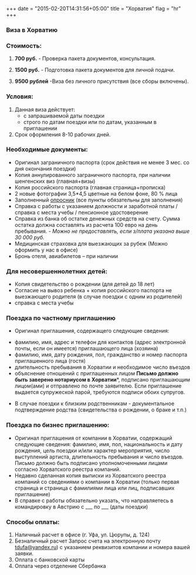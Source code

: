 +++
date = "2015-02-20T14:31:56+05:00"
title = "Хорватия"
flag = "hr"
+++
### Виза в Хорватию

### Стоимость:
1) **700 руб.**  - Проверка пакета документов, консультация.

2) **1500 руб.** - Подготовка пакета документов для личной подачи.

3) **9500 рублей** -Виза без личного присутствия (все сборы включены).

### Условия:

1. Данная виза действует:
   * с запрашиваемой даты поездки
   * строго по датам поездки или по датам, указанным в приглашении
2. Срок оформления 8-10 рабочих дней.


### Необходимые документы:

* Оригинал заграничного паспорта (срок действия не менее 3 мес. со дня окончания поездки)
* Копия аннулированного заграничного паспорта, при наличии шенгенских виз (главная+визы)
* Копия российского паспорта (главная страница+прописка)
* 2 новые фотографии 3,5*4,5 цветные на белом фоне, 80 % лица
* Заполненный [опросник](/forms/Opros-Shengen.docx) (все пункты обязательны для заполнения)
* Справка с работы с указанием должности и заработной платы /справка с места учебы / пенсионное удостоверение
* Справка из банка об остатке денежных средств на счету. Сумма остатка должна составлять из расчета 100 евро на день пребывания. - *Можно не предоставлять, если з/плата указана выше 30 000 руб.*
* Медицинская страховка для выезжающих за рубеж (Можно оформить у нас в офисе)
* Бронь отеля, авиабилетов – при наличии


### Для несовершеннолетних детей:
* Копия свидетельство о рождении (для детей до 18 лет)
* Согласие на вывоз ребенка + копия российского паспорта не выезжающего родителя (в случае поездки с одним из родителей)
* справка с места учебы



### Поездка по частному приглашению
*  Оригинал приглашения, содержащего следующие сведения:
- фамилию, имя, адрес и телефон для контактов (адрес электронной почты, если он имеется) приглашающего лица (хозяина)
- фамилию, имя, дату рождения, пол, гражданство и номер паспорта приглашенного лица (гостя)
- длительность пребывания в Хорватии и необходимое число въездов
- объяснение отношений с приглашенных лицом
 **Письмо должно быть заверено нотариусом в Хорватии***, подписано приглашающим лицом(ами) и отправлено по почте заявителю. Если приглашение выдается супружеской парой, требуются подписи обоих супругов.

* В случае поездки к близким родственникам - документальное подтверждение родства (свидетельства о рождении, о браке и т.п.)


### Поездка по бизнес приглашению:

*  Оригинал приглашения от компании в Хорватии, содержащий следующие сведения: фамилию, имя, пол, национальность и дату рождения, цель поездки и/или характер мероприятия, число выступлений артиста, длительность пребывания и число въездов. Письмо должно быть подписано уполномоченными лицами согласно Хорватского реестра компаний.
*  Недавно сделанная копия выписки из Хорватского реестра компаний со сведениями о компании в Хорватии (только первая страница и страница с фамилиями лица или лиц, подписавших приглашение)
*  В справке с работы обязательно указать, что направляетесь в командировку в Австрию с ___ по ___ (даты поездки)


### Способы оплаты:

1. Наличный расчет в офисе (г. Уфа, ул. Цюрупы, д. 124)
2. Безналичный расчет
Запрос счета на электронную почту [tdufa@yandex.ru](mailto:tdufa@yandex.ru))  с указанием реквизитов компании и номера вашей заявки.
3. Оплата с банковской карты
4. Оплата через отделение Сбербанка
